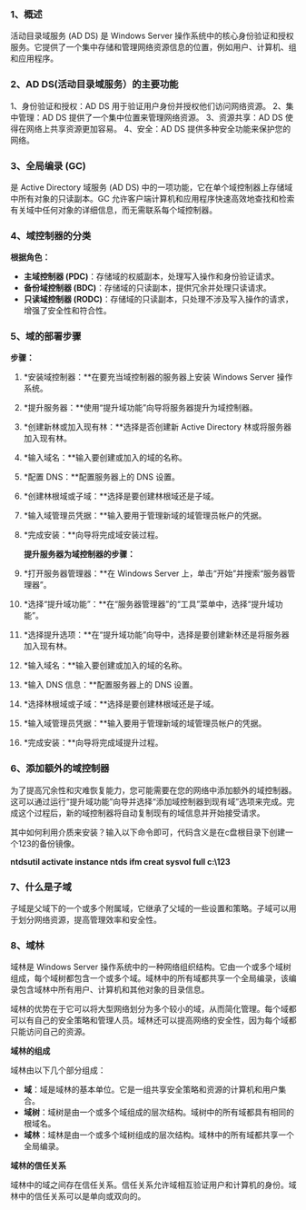 ### **1、概述**

活动目录域服务 (AD DS) 是 Windows Server 操作系统中的核心身份验证和授权服务。它提供了一个集中存储和管理网络资源信息的位置，例如用户、计算机、组和应用程序。

### 2、AD DS(活动目录域服务）的主要功能

1、身份验证和授权：AD DS 用于验证用户身份并授权他们访问网络资源。
2、集中管理：AD DS 提供了一个集中位置来管理网络资源。
3、资源共享：AD DS 使得在网络上共享资源更加容易。
4、安全：AD DS 提供多种安全功能来保护您的网络。

### **3、全局编录 (GC)**

是 Active Directory 域服务 (AD DS) 中的一项功能，它在单个域控制器上存储域中所有对象的只读副本。GC 允许客户端计算机和应用程序快速高效地查找和检索有关域中任何对象的详细信息，而无需联系每个域控制器。

### 4、域控制器的分类

   **根据角色：**

- **主域控制器 (PDC)**：存储域的权威副本，处理写入操作和身份验证请求。
- **备份域控制器 (BDC)**：存储域的只读副本，提供冗余并处理只读请求。
- **只读域控制器 (RODC)**：存储域的只读副本，只处理不涉及写入操作的请求，增强了安全性和符合性。

### 5、域的部署步骤

   **步骤：**

1. *安装域控制器：**在要充当域控制器的服务器上安装 Windows Server 操作系统。
2. *提升服务器：**使用“提升域功能”向导将服务器提升为域控制器。
3. *创建新林或加入现有林：**选择是否创建新 Active Directory 林或将服务器加入现有林。
4. *输入域名：**输入要创建或加入的域的名称。
5. *配置 DNS：**配置服务器上的 DNS 设置。
6. *创建林根域或子域：**选择是要创建林根域还是子域。
7. *输入域管理员凭据：**输入要用于管理新域的域管理员帐户的凭据。
8. *完成安装：**向导将完成域安装过程。

   **提升服务器为域控制器的步骤：**

1. *打开服务器管理器：**在 Windows Server 上，单击“开始”并搜索“服务器管理器”。
2. *选择“提升域功能”：**在“服务器管理器”的“工具”菜单中，选择“提升域功能”。
3. *选择提升选项：**在“提升域功能”向导中，选择是要创建新林还是将服务器加入现有林。
4. *输入域名：**输入要创建或加入的域的名称。
5. *输入 DNS 信息：**配置服务器上的 DNS 设置。
6. *选择林根域或子域：**选择是要创建林根域还是子域。
7. *输入域管理员凭据：**输入要用于管理新域的域管理员帐户的凭据。
8. *完成安装：**向导将完成域提升过程。

### 6、添加额外的域控制器

为了提高冗余性和灾难恢复能力，您可能需要在您的网络中添加额外的域控制器。这可以通过运行“提升域功能”向导并选择“添加域控制器到现有域”选项来完成。完成这个过程后，新的域控制器将自动复制现有的域信息并开始接受请求。

其中如何利用介质来安装？输入以下命令即可，代码含义是在c盘根目录下创建一个123的备份镜像。

**ntdsutil
activate instance ntds
ifm
creat sysvol full c:\123**

### 7、什么是子域

子域是父域下的一个或多个附属域，它继承了父域的一些设置和策略。子域可以用于划分网络资源，提高管理效率和安全性。

### 8、域林

域林是 Windows Server 操作系统中的一种网络组织结构。它由一个或多个域树组成，每个域树都包含一个或多个域。域林中的所有域都共享一个全局编录，该编录包含域林中所有用户、计算机和其他对象的目录信息。

域林的优势在于它可以将大型网络划分为多个较小的域，从而简化管理。每个域都可以有自己的安全策略和管理人员。域林还可以提高网络的安全性，因为每个域都只能访问自己的资源。

**域林的组成**

域林由以下几个部分组成：

- **域**：域是域林的基本单位。它是一组共享安全策略和资源的计算机和用户集合。
- **域树**：域树是由一个或多个域组成的层次结构。域树中的所有域都具有相同的根域名。
- **域林**：域林是由一个或多个域树组成的层次结构。域林中的所有域都共享一个全局编录。

**域林的信任关系**

域林中的域之间存在信任关系。信任关系允许域相互验证用户和计算机的身份。域林中的信任关系可以是单向或双向的。